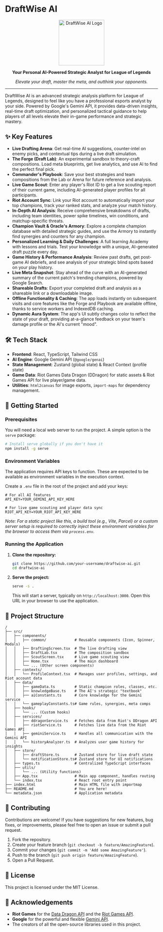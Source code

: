 # DraftWise AI

<div align="center">
  <img src="https://storage.googleapis.com/maker-suite-project-files-prod/15b53a0f-f90a-473c-b2b9-e4d6d9d43525/icon.png" alt="DraftWise AI Logo" width="150">
  <p><strong>Your Personal AI-Powered Strategic Analyst for League of Legends</strong></p>
  <p><em>Elevate your draft, master the meta, and outthink your opponents.</em></p>
</div>

---

DraftWise AI is an advanced strategic analysis platform for League of Legends, designed to feel like you have a professional esports analyst by your side. Powered by Google's Gemini API, it provides data-driven insights, real-time draft optimization, and personalized tactical guidance to help players of all levels elevate their in-game performance and strategic mastery.

## ✨ Key Features

-   **Live Drafting Arena**: Get real-time AI suggestions, counter-intel on enemy picks, and contextual tips during a live draft simulation.
-   **The Forge (Draft Lab)**: An experimental sandbox to theory-craft compositions. Load meta blueprints, get live analytics, and use AI to find the perfect final pick.
-   **Commander's Playbook**: Save your best strategies and team compositions from the Lab or Arena for future reference and analysis.
-   **Live Game Scout**: Enter any player's Riot ID to get a live scouting report of their current game, including AI-generated player profiles for all participants.
-   **Riot Account Sync**: Link your Riot account to automatically import your top champions, track your ranked stats, and analyze your match history.
-   **In-Depth AI Analysis**: Receive comprehensive breakdowns of drafts, including team identities, power spike timelines, win conditions, and matchup-specific threats.
-   **Champion Vault & Oracle's Armory**: Explore a complete champion database with detailed strategic guides, and use the Armory to instantly find synergies and counters for any champion.
-   **Personalized Learning & Daily Challenges**: A full learning Academy with lessons and trials. Test your knowledge with a unique, AI-generated draft puzzle every day.
-   **Game History & Performance Analysis**: Review past drafts, get post-game AI debriefs, and see analysis of your strategic blind spots based on your play history.
-   **Live Meta Snapshot**: Stay ahead of the curve with an AI-generated summary of the current patch's trending champions, powered by Google Search.
-   **Shareable Drafts**: Export your completed draft and analysis as a shareable link or a downloadable image.
-   **Offline Functionality & Caching**: The app loads instantly on subsequent visits and core features like the Forge and Playbook are available offline, thanks to service workers and IndexedDB caching.
-   **Dynamic Aura System**: The app's UI subtly changes color to reflect the state of your draft, providing at-a-glance feedback on your team's damage profile or the AI's current "mood".


## 🛠️ Tech Stack

-   **Frontend**: React, TypeScript, Tailwind CSS
-   **AI Engine**: Google Gemini API (`@google/genai`)
-   **State Management**: Zustand (global state) & React Context (profile state)
-   **Game Data**: Riot Games Data Dragon (DDragon) for static assets & Riot Games API for live player/game data.
-   **Utilities**: `html2canvas` for image exports, `import-maps` for dependency management.


## 🚀 Getting Started

### Prerequisites

You will need a local web server to run the project. A simple option is the `serve` package:
```bash
# Install serve globally if you don't have it
npm install -g serve
```

### Environment Variables

The application requires API keys to function. These are expected to be available as environment variables in the execution context.

Create a `.env` file in the root of the project and add your keys:
```
# For all AI features
API_KEY=YOUR_GEMINI_API_KEY_HERE

# For live game scouting and player data sync
RIOT_API_KEY=YOUR_RIOT_API_KEY_HERE
```
_Note: For a static project like this, a build tool (e.g., Vite, Parcel) or a custom server setup is required to correctly inject these environment variables for the browser to access them via `process.env`._

### Running the Application

1.  **Clone the repository:**
    ```bash
    git clone https://github.com/your-username/draftwise-ai.git
    cd draftwise-ai
    ```

2.  **Serve the project:**
    ```bash
    serve -s .
    ```
    This will start a server, typically on `http://localhost:3000`. Open this URL in your browser to use the application.


## 📁 Project Structure

```
/
├── src/
│   ├── components/
│   │   ├── common/             # Reusable components (Icon, Spinner, Modals)
│   │   ├── DraftingScreen.tsx  # The live drafting view
│   │   ├── DraftLab.tsx        # The composition sandbox
│   │   ├── ScoutScreen.tsx     # Live game scouting view
│   │   ├── Home.tsx            # The main dashboard
│   │   └── ... (Other screen components)
│   ├── contexts/
│   │   └── ProfileContext.tsx  # Manages user profiles, settings, and Riot account data
│   ├── data/
│   │   ├── gameData.ts         # Static champion roles, classes, etc.
│   │   ├── knowledgeBase.ts    # The AI's strategic "textbook"
│   │   ├── aiConstants.ts      # Core knowledge for the Gemini service
│   │   └── gameplayConstants.ts# Game rules, synergies, meta comps
│   ├── hooks/
│   │   └── ... (Custom hooks)
│   ├── services/
│   │   ├── ddragonService.ts   # Fetches data from Riot's DDragon API
│   │   ├── riotService.ts      # Fetches live data from the Riot Games API
│   │   ├── geminiService.ts    # Handles all communication with the Gemini API
│   │   └── historyAnalyzer.ts  # Analyzes user game history for insights
│   ├── store/
│   │   ├── draftStore.ts       # Zustand store for live draft state
│   │   └── notificationStore.ts# Zustand store for UI notifications
│   ├── types.ts                # Centralized TypeScript interfaces
│   ├── utils/
│   │   └── ... (Utility functions)
│   ├── App.tsx                 # Main app component, handles routing
│   └── index.tsx               # React root entry point
├── index.html                  # Main HTML file with importmap
├── README.md                   # You are here!
└── metadata.json               # Application metadata
```

## 🤝 Contributing

Contributions are welcome! If you have suggestions for new features, bug fixes, or improvements, please feel free to open an issue or submit a pull request.

1.  Fork the repository.
2.  Create your feature branch (`git checkout -b feature/AmazingFeature`).
3.  Commit your changes (`git commit -m 'Add some AmazingFeature'`).
4.  Push to the branch (`git push origin feature/AmazingFeature`).
5.  Open a Pull Request.

## 📄 License

This project is licensed under the MIT License.

## 🙏 Acknowledgements

-   **Riot Games** for the [Data Dragon API](https://developer.riotgames.com/docs/lol#data-dragon) and the [Riot Games API](https://developer.riotgames.com/).
-   **Google** for the powerful and flexible [Gemini API](https://ai.google.dev/).
-   The creators of all the open-source libraries used in this project.